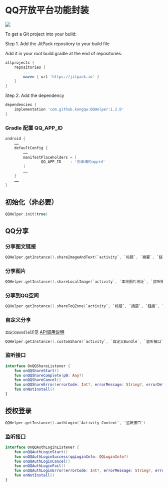 # QQ开放平台功能封装

[![](https://jitpack.io/v/kongqw/QQHelper.svg)](https://jitpack.io/#kongqw/QQHelper)

To get a Git project into your build:

Step 1. Add the JitPack repository to your build file

Add it in your root build.gradle at the end of repositories:

``` gradle
allprojects {
    repositories {
        ...
        maven { url 'https://jitpack.io' }
    }
}
```

Step 2. Add the dependency

``` gradle
dependencies {
    implementation 'com.github.kongqw:QQHelper:1.2.0'
}
``` 

### Gradle 配置 QQ_APP_ID

``` gradle
android {
    ……
    defaultConfig {
        ……
        manifestPlaceholders = [
                QQ_APP_ID    : '你申请的appid'
        ]
        ……
    }
    ……
}
```

## 初始化（非必要）

``` kotlin
QQHelper.init(true)
```

## QQ分享

### 分享图文链接

``` kotlin
QQHelper.getInstance().shareImageAndText(`activity`, `标题`, `摘要`, `链接`, `缩略图`, `监听接口`)
```

### 分享图片

``` kotlin
QQHelper.getInstance().shareLocalImage(`activity`, `本地图片地址`, `监听接口`)
```

### 分享到QQ空间

``` kotlin
QQHelper.getInstance().shareToQZone(`activity`, `标题`, `摘要`, `链接`, `缩略图`, `监听接口`)
```

### 自定义分享

`自定义Bundle`详见 [API调用说明](http://wiki.open.qq.com/wiki/mobile/API%E8%B0%83%E7%94%A8%E8%AF%B4%E6%98%8E#1.13_.E5.88.86.E4.BA.AB.E6.B6.88.E6.81.A)

``` kotlin
QQHelper.getInstance().customShare(`activity`, `自定义Bundle`, `监听接口`)
```

### 监听接口

``` kotlin
interface OnQQShareListener {
    fun onQQShareStart()
    fun onQQShareComplete(p0: Any?)
    fun onQQShareCancel()
    fun onQQShareError(errorCode: Int?, errorMessage: String?, errorDetail: String?)
    fun onNotInstall()
}
```

## 授权登录

``` kotlin
QQHelper.getInstance().authLogin(`Activity Context`, `监听接口`)
```

### 监听接口

``` kotlin
interface OnQQAuthLoginListener {
    fun onQQAuthLoginStart()
    fun onQQAuthLoginSuccess(qqLoginInfo: QQLoginInfo?)
    fun onQQAuthLoginCancel()
    fun onQQAuthLoginFail()
    fun onQQAuthLoginError(errorCode: Int?, errorMessage: String?, errorDetail: String?)
    fun onNotInstall()
}
```
